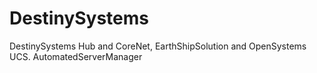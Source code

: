DestinySystems
==============

DestinySystems Hub and CoreNet, EarthShipSolution and OpenSystems UCS. AutomatedServerManager
